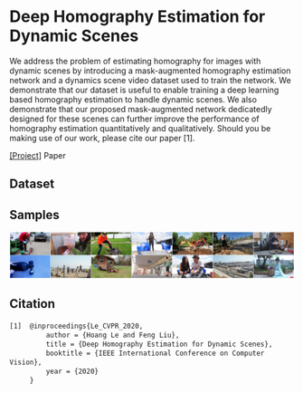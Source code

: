 # Deep Homography Estimation for Dynamic Scenes
We address the problem of estimating homography for images with dynamic scenes by introducing a mask-augmented homography estimation network and a dynamics scene video dataset used to train the network. We demonstrate that our dataset is useful to enable training a deep learning based homography estimation to handle dynamic scenes. We also demonstrate that our proposed mask-augmented network dedicatedly designed for these scenes can further improve the performance of homography estimation quantitatively and qualitatively. Should you be making use of our work, please cite our paper [1].

[[Project]](https://lcmhoang.github.io/publication/2020-cvpr-homography/) Paper
## Dataset 

## Samples 
<img src='./mics/examples.png' width=1000>

## Citation

```
[1]  @inproceedings{Le_CVPR_2020,
         author = {Hoang Le and Feng Liu},
         title = {Deep Homography Estimation for Dynamic Scenes},
         booktitle = {IEEE International Conference on Computer Vision},
         year = {2020}
     }
```

